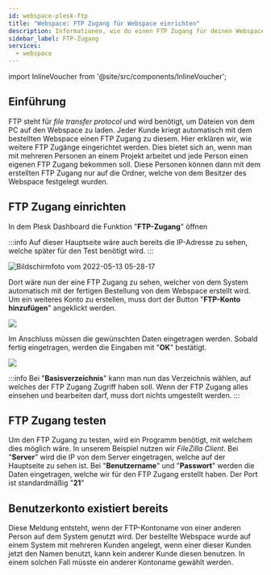 ```yaml
---
id: webspace-plesk-ftp
title: "Webspace: FTP Zugang für Webspace einrichten"
description: Informationen, wie du einen FTP Zugang für deinen Webspace von ZAP-Hosting einrichten kannst - ZAP-Hosting.com Dokumentation
sidebar_label: FTP-Zugang
services:
  - webspace
---
```


import InlineVoucher from '@site/src/components/InlineVoucher';

## Einführung

FTP steht für *file transfer protocol* und wird benötigt, um Dateien von dem PC auf den Webspace zu laden.
Jeder Kunde kriegt automatisch mit dem bestellten Webspace einen FTP Zugang zu diesem.  Hier erklären wir, wie weitere FTP Zugänge eingerichtet werden. Dies bietet sich an, wenn man mit mehreren Personen an einem Projekt arbeitet und jede Person einen eigenen FTP Zugang bekommen soll. Diese Personen können dann mit dem erstellten FTP Zugang nur auf die Ordner, welche von dem Besitzer des Webspace festgelegt wurden.

<InlineVoucher />

## FTP Zugang einrichten

In dem Plesk Dashboard die Funktion "**FTP-Zugang**" öffnen

:::info
Auf dieser Hauptseite wäre auch bereits die IP-Adresse zu sehen, welche später für den Test benötigt wird.
:::

![Bildschirmfoto vom 2022-05-13 05-28-17](https://screensaver01.zap-hosting.com/index.php/s/Ss3yHAYwT7wRqMq/preview)

Dort wäre nun der eine FTP Zugang zu sehen, welcher von dem System automatisch mit der fertigen Bestellung von dem Webspace erstellt wird.
Um ein weiteres Konto zu erstellen, muss dort der Button "**FTP-Konto hinzufügen**" angeklickt werden.

![](https://screensaver01.zap-hosting.com/index.php/s/gLaz9jSdFJ4Pc7m/preview)

Im Anschluss müssen die gewünschten Daten eingetragen werden. Sobald fertig eingetragen, werden die Eingaben mit "**OK**" bestätigt.

![](https://screensaver01.zap-hosting.com/index.php/s/44Sj5dPA7iYfDof/preview)

:::info
Bei "**Basisverzeichnis**" kann man nun das Verzeichnis wählen, auf welches der FTP Zugang Zugriff haben soll. Wenn der FTP Zugang alles einsehen und bearbeiten darf, muss dort nichts umgestellt werden. 
:::

## FTP Zugang testen

Um den FTP Zugang zu testen, wird ein Programm benötigt, mit welchem dies möglich wäre. In unserem Beispiel nutzen wir *FileZilla Client*.
Bei "**Server**" wird die IP von dem Server eingetragen, welche auf der Hauptseite zu sehen ist. 
Bei "**Benutzername**" und "**Passwort**" werden die Daten eingetragen, welche wir für den FTP Zugang erstellt haben.
Der Port ist standardmäßig "**21**"

## Benutzerkonto existiert bereits

Diese Meldung entsteht, wenn der FTP-Kontoname von einer anderen Person auf dem System genutzt wird. Der bestellte Webspace wurde auf einem System mit mehreren Kunden angelegt, wenn einer dieser Kunden jetzt den Namen benutzt, kann kein anderer Kunde diesen benutzen.
In einem solchen Fall müsste ein anderer Kontoname gewählt werden.

